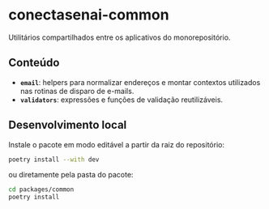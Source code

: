 # conectasenai-common

Utilitários compartilhados entre os aplicativos do monorepositório.

## Conteúdo

- **`email`**: helpers para normalizar endereços e montar contextos utilizados nas
  rotinas de disparo de e-mails.
- **`validators`**: expressões e funções de validação reutilizáveis.

## Desenvolvimento local

Instale o pacote em modo editável a partir da raiz do repositório:

```bash
poetry install --with dev
```

ou diretamente pela pasta do pacote:

```bash
cd packages/common
poetry install
```
